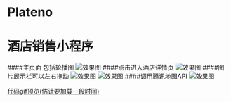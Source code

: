 # Plateno
酒店销售小程序
===============
####主页面 包括轮播图
![效果图](http://fangxx.org/demo/1.png)
####点击进入酒店详情页
![效果图](http://fangxx.org/demo/2.png)
####图片展示栏可以左右拖动
![效果图](http://fangxx.org/demo/4.png)
![效果图](http://fangxx.org/demo/3.png)
####调用腾讯地图API
![效果图](http://fangxx.org/demo/6.png)

<a href="http://fangxx.org/demo/plateno.gif" target="_blank">代码gif预览(估计要加载一段时间)</a>  
